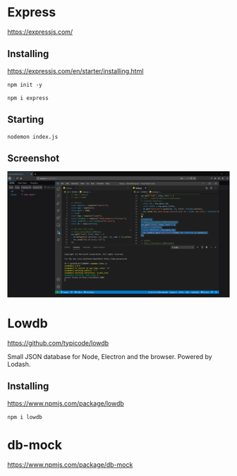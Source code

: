 # Express

https://expressjs.com/

## Installing

https://expressjs.com/en/starter/installing.html

```
npm init -y
```

```
npm i express
```

## Starting

```
nodemon index.js
```

## Screenshot

![screenshot](./screenshot.png)

# Lowdb

https://github.com/typicode/lowdb

Small JSON database for Node, Electron and the browser. Powered by Lodash.

## Installing

https://www.npmjs.com/package/lowdb

```
npm i lowdb
```

# db-mock

https://www.npmjs.com/package/db-mock